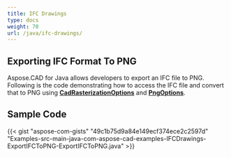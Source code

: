 ```yaml
---
title: IFC Drawings
type: docs
weight: 70
url: /java/ifc-drawings/
---
```


## **Exporting IFC Format To PNG**

Aspose.CAD for Java allows developers to export an IFC file to PNG. Following is the code demonstrating how to access the IFC file and convert that to PNG using [**CadRasterizationOptions**](https://reference.aspose.com/cad/java/com.aspose.cad.imageoptions/CadRasterizationOptions) and [**PngOptions**](https://reference.aspose.com/cad/java/com.aspose.cad.imageoptions/PngOptions).

## Sample Code

{{< gist "aspose-com-gists" "49c1b75d9a84e149ecf374ece2c2597d" "Examples-src-main-java-com-aspose-cad-examples-IFCDrawings-ExportIFCToPNG-ExportIFCToPNG.java" >}}
